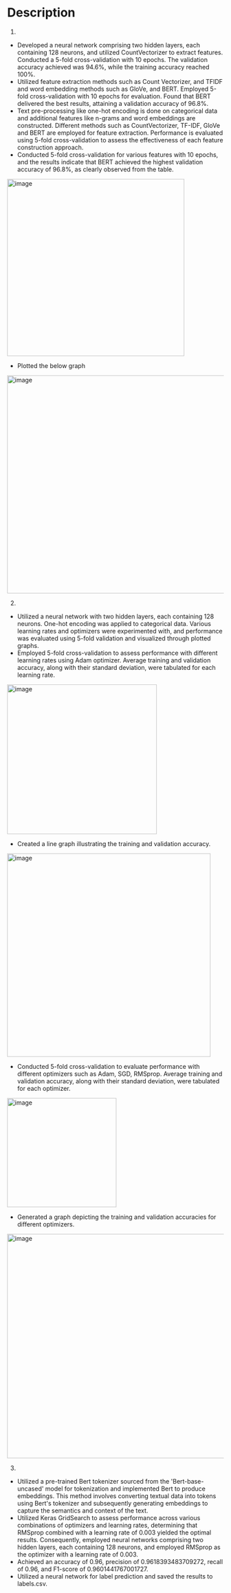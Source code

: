 # Description
1.
- Developed a neural network comprising two hidden layers, each containing 128 neurons, and utilized CountVectorizer to extract features. Conducted a 5-fold cross-validation with 10 epochs. The validation accuracy achieved was 94.6%, while the training accuracy reached 100%.
- Utilized feature extraction methods such as Count Vectorizer, and TFIDF and word embedding methods such as GloVe, and BERT. Employed 5-fold cross-validation with 10 epochs for evaluation. Found that BERT delivered the best results, attaining a validation accuracy of 96.8%. 
- Text pre-processing like one-hot encoding is done on categorical data and additional features like n-grams and word embeddings are constructed. Different methods such as CountVectorizer, TF-IDF, GloVe and BERT are employed for feature extraction. Performance is evaluated using 5-fold cross-validation to assess the effectiveness of each feature construction approach.
- Conducted 5-fold cross-validation for various features with 10 epochs, and the results indicate that BERT achieved the highest validation accuracy of 96.8%, as clearly observed from the table.

<img width="412" alt="image" src="https://github.com/user-attachments/assets/a86b2355-ef1c-4d87-962d-4bc5a4165a20">

- Plotted the below graph

 <img width="507" alt="image" src="https://github.com/user-attachments/assets/0ce52d3e-afc0-4c57-9587-f79d8405c797">

2.	
- Utilized a neural network with two hidden layers, each containing 128 neurons. One-hot encoding was applied to categorical data. Various learning rates and optimizers were experimented with, and performance was evaluated using 5-fold validation and visualized through plotted graphs.
- Employed 5-fold cross-validation to assess performance with different learning rates using Adam optimizer. Average training and validation accuracy, along with their standard deviation, were tabulated for each learning rate.

<img width="348" alt="image" src="https://github.com/user-attachments/assets/f8159759-4aa8-4608-9c5a-b2ce49a80ade">

- Created a line graph illustrating the training and validation accuracy.

<img width="473" alt="image" src="https://github.com/user-attachments/assets/a7efeb80-d601-49e3-a854-6a9d31af9940">

- Conducted 5-fold cross-validation to evaluate performance with different optimizers such as Adam, SGD, RMSprop. Average training and validation accuracy, along with their standard deviation, were tabulated for each optimizer.

<img width="254" alt="image" src="https://github.com/user-attachments/assets/f74a0ed3-a128-49d1-8eee-8635311dc549">

- Generated a graph depicting the training and validation accuracies for different optimizers.

 <img width="522" alt="image" src="https://github.com/user-attachments/assets/f7da7239-924d-449f-965d-a2a689ca9501">

3.	
- Utilized a pre-trained Bert tokenizer sourced from the 'Bert-base-uncased' model for tokenization and implemented Bert to produce embeddings. This method involves converting textual data into tokens using Bert's tokenizer and subsequently generating embeddings to capture the semantics and context of the text.
- Utilized Keras GridSearch to assess performance across various combinations of optimizers and learning rates, determining that RMSprop combined with a learning rate of 0.003 yielded the optimal results. Consequently, employed neural networks comprising two hidden layers, each containing 128 neurons, and employed RMSprop as the optimizer with a learning rate of 0.003.
- Achieved an accuracy of 0.96, precision of 0.9618393483709272, recall of 0.96, and F1-score of 0.9601441767001727.
- Utilized a neural network for label prediction and saved the results to labels.csv.

